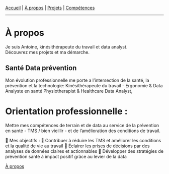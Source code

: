 [Accueil](/) | [À propos](/about) | [Projets](/projects) | [Compétences](/skills)


---

#  À propos


Je suis Antoine, kinésithérapeute du travail et data analyst.  
Découvrez mes projets et ma démarche.

## Santé Data prévention

Mon évolution professionnelle me porte a l’intersection de la santé, la prévention et la technologie:
Kinésithérapeute du travail - Ergonomie & Data Analyste en santé
Physiotherapist & Healthcare Data Analyst,


# Orientation professionnelle :
Mettre mes compétences de terrain et de data au service de la prévention en santé - TMS / bien vieillir - et de l’amélioration des conditions de travail.

🔹 Mes objectifs :
🎯 Contribuer à réduire les TMS et améliorer les conditions et la qualité de vie au travail
🎯 Éclairer les prises de décisions par des analyses de données claires et actionnables
🎯 Développer des stratégies de prévention santé à impact positif grâce au levier de la data

[À propos](/about)

